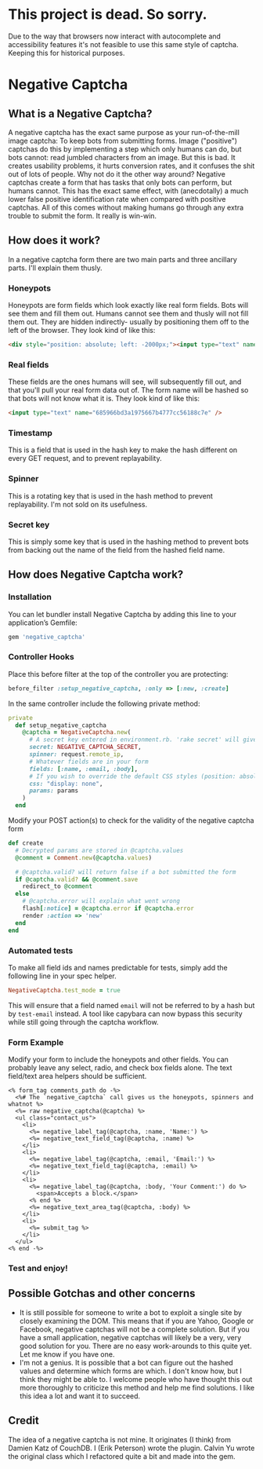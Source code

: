 # This project is dead. So sorry.

Due to the way that browsers now interact with autocomplete and accessibility features it's not feasible to use this same style of captcha. Keeping this for historical purposes.

# Negative Captcha

## What is a Negative Captcha?

A negative captcha has the exact same purpose as your run-of-the-mill image captcha: To keep bots from submitting forms. Image ("positive") captchas do this by implementing a step which only humans can do, but bots cannot: read jumbled characters from an image. But this is bad. It creates usability problems, it hurts conversion rates, and it confuses the shit out of lots of people. Why not do it the other way around? Negative captchas create a form that has tasks that only bots can perform, but humans cannot. This has the exact same effect, with (anecdotally) a much lower false positive identification rate when compared with positive captchas. All of this comes without making humans go through any extra trouble to submit the form. It really is win-win.

## How does it work?

In a negative captcha form there are two main parts and three ancillary parts. I'll explain them thusly.

### Honeypots

Honeypots are form fields which look exactly like real form fields. Bots will see them and fill them out. Humans cannot see them and thusly will not fill them out. They are hidden indirectly- usually by positioning them off to the left of the browser. They look kind of like this:

```html
<div style="position: absolute; left: -2000px;"><input type="text" name="name"  value="" /></div>
```

### Real fields

These fields are the ones humans will see, will subsequently fill out, and that you'll pull your real form data out of. The form name will be hashed so that bots will not know what it is. They look kind of like this:

```html
<input type="text" name="685966bd3a1975667b4777cc56188c7e" />
```

### Timestamp

This is a field that is used in the hash key to make the hash different on every GET request, and to prevent replayability.

### Spinner

This is a rotating key that is used in the hash method to prevent replayability. I'm not sold on its usefulness.

### Secret key

This is simply some key that is used in the hashing method to prevent bots from backing out the name of the field from the hashed field name.

## How does Negative Captcha work?

### Installation

You can let bundler install Negative Captcha by adding this line to your application’s Gemfile:

```ruby
gem 'negative_captcha'
```


### Controller Hooks

Place this before filter at the top of the controller you are protecting:

```ruby
before_filter :setup_negative_captcha, :only => [:new, :create]
```

In the same controller include the following private method:

```ruby
private
  def setup_negative_captcha
    @captcha = NegativeCaptcha.new(
      # A secret key entered in environment.rb. 'rake secret' will give you a good one.
      secret: NEGATIVE_CAPTCHA_SECRET,
      spinner: request.remote_ip,
      # Whatever fields are in your form
      fields: [:name, :email, :body],
      # If you wish to override the default CSS styles (position: absolute; left: -2000px;) used to position the fields off-screen
      css: "display: none",
      params: params
    )
  end
```

Modify your POST action(s) to check for the validity of the negative captcha form

```ruby
def create
  # Decrypted params are stored in @captcha.values
  @comment = Comment.new(@captcha.values)

  # @captcha.valid? will return false if a bot submitted the form
  if @captcha.valid? && @comment.save
    redirect_to @comment
  else
    # @captcha.error will explain what went wrong
    flash[:notice] = @captcha.error if @captcha.error
    render :action => 'new'
  end
end
```

### Automated tests

To make all field ids and names predictable for tests,
simply add the following line in your spec helper.

```ruby
NegativeCaptcha.test_mode = true
```

This will ensure that a field named `email` will not be referred to by a hash but by `test-email` instead.
A tool like capybara can now bypass this security while still going through the captcha workflow.

### Form Example

Modify your form to include the honeypots and other fields. You can probably leave any select, radio, and check box fields alone. The text field/text area helpers should be sufficient.

```erb
<% form_tag comments_path do -%>
  <%# The `negative_captcha` call gives us the honeypots, spinners and whatnot %>
  <%= raw negative_captcha(@captcha) %>
  <ul class="contact_us">
    <li>
      <%= negative_label_tag(@captcha, :name, 'Name:') %>
      <%= negative_text_field_tag(@captcha, :name) %>
    </li>
    <li>
      <%= negative_label_tag(@captcha, :email, 'Email:') %>
      <%= negative_text_field_tag(@captcha, :email) %>
    </li>
    <li>
      <%= negative_label_tag(@captcha, :body, 'Your Comment:') do %>
        <span>Accepts a block.</span>
      <% end %>
      <%= negative_text_area_tag(@captcha, :body) %>
    </li>
    <li>
      <%= submit_tag %>
    </li>
  </ul>
<% end -%>
```

### Test and enjoy!

## Possible Gotchas and other concerns

* It is still possible for someone to write a bot to exploit a single site by closely examining the DOM. This means that if you are Yahoo, Google or Facebook, negative captchas will not be a complete solution. But if you have a small application, negative captchas will likely be a very, very good solution for you. There are no easy work-arounds to this quite yet. Let me know if you have one.
* I'm not a genius. It is possible that a bot can figure out the hashed values and determine which forms are which. I don't know how, but I think they might be able to. I welcome people who have thought this out more thoroughly to criticize this method and help me find solutions. I like this idea a lot and want it to succeed.

## Credit

The idea of a negative captcha is not mine. It originates (I think) from Damien Katz of CouchDB. I (Erik Peterson) wrote the plugin. Calvin Yu wrote the original class which I refactored quite a bit and made into the gem.
